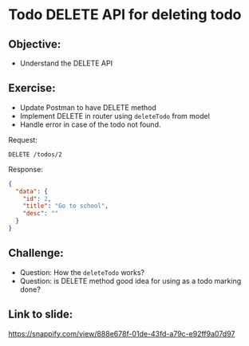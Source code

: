 # Todo DELETE API for deleting todo

## Objective:

- Understand the DELETE API

## Exercise:

- Update Postman to have DELETE method
- Implement DELETE in router using `deleteTodo` from model
- Handle error in case of the todo not found.

Request:

```
DELETE /todos/2
```

Response:

```json
{
  "data": {
    "id": 2,
    "title": "Go to school",
    "desc": ""
  }
}
```

## Challenge:

- Question: How the `deleteTodo` works?
- Question: is DELETE method good idea for using as a todo marking done?

## Link to slide:

https://snappify.com/view/888e678f-01de-43fd-a79c-e92ff9a07d97
